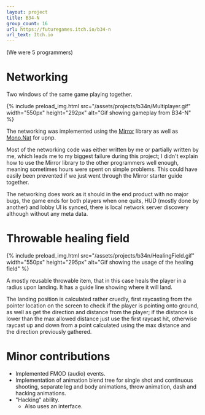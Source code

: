 ```yaml
---
layout: project
title: B34-N
group_count: 16
url: https://futuregames.itch.io/b34-n
url_text: Itch.io
---
```

(We were 5 programmers)

# Networking
Two windows of the same game playing together.

{% include preload_img.html
  src="/assets/projects/b34n/Multiplayer.gif"
  width="550px"
  height="292px"
  alt="Gif showing gameplay from B34-N"
%}

The networking was implemented using the [Mirror](https://mirror-networking.com/) library as well as [Mono.Nat](https://github.com/alanmcgovern/Mono.Nat) for upnp. 

Most of the networking code was either written by me or partially written by me, which leads me to my biggest failure during this project; I didn't explain how to use the Mirror library to the other programmers well enough, meaning sometimes hours were spent on simple problems. This could have easily been prevented if we just went through the Mirror starter guide together.

The networking does work as it should in the end product with no major bugs, the game ends for both players when one quits, HUD (mostly done by another) and lobby UI is synced, there is local network server discovery although without any meta data.

# Throwable healing field
{% include preload_img.html
  src="/assets/projects/b34n/HealingField.gif"
  width="550px"
  height="295px"
  alt="Gif showing the usage of the healing field"
%}

A mostly reusable throwable item, that in this case heals the player in a radius upon landing. It has a guide line showing where it will land. 

The landing position is calculated rather cruedly, first raycasting from the pointer location on the screen to check if the player is pointing onto ground, as well as get the direction and distance from the player; if the distance is lower than the max allowed distance just use the first raycast hit, otherwise raycast up and down from a point calculated using the max distance and the direction previously gathered. 

# Minor contributions

 - Implemented FMOD (audio) events.
 - Implementation of animation blend tree for single shot and continuous shooting, separate leg and body animations, throw animation, dash and hacking animations.
 - "Hacking" ability.
   - Also uses an interface.

<!-- 
Adam Janus (GD BOD)
Leo Raitaniemi (GD BOD)
Mattias Hellström  (GD SKE)
Lucas Pettersson  (GD SKE)
Ruslan Biba  (GD SKE)
Gautham Satheesh (GA BOD)
Gordon Bengtsson (GA BOD)
Petter Sumelius QA
André Stålarw QA
Oskar Dufva Sundström (GPM K)
William Isacsson (GP BOD)
Malte Linde Neveling (GP BOD)
Max Vendel (GP SKE)
Jessie Viitanen GP21
Rafiu Abayomi Agbabiaka  (PM)
Hugo Goldstyn  (PM) 
-->